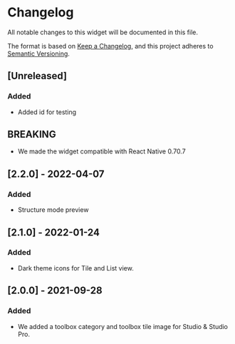 # Changelog

All notable changes to this widget will be documented in this file.

The format is based on [Keep a Changelog](https://keepachangelog.com/en/1.0.0/), and this project adheres to [Semantic Versioning](https://semver.org/spec/v2.0.0.html).

## [Unreleased]

### Added

-   Added id for testing

## BREAKING

-   We made the widget compatible with React Native 0.70.7

## [2.2.0] - 2022-04-07

### Added

-   Structure mode preview

## [2.1.0] - 2022-01-24

### Added

-   Dark theme icons for Tile and List view.

## [2.0.0] - 2021-09-28

### Added

-   We added a toolbox category and toolbox tile image for Studio & Studio Pro.
